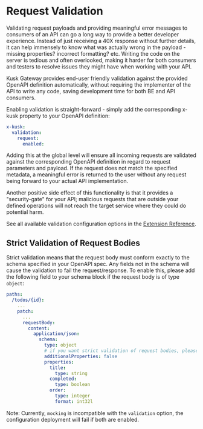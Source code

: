 # Request Validation 

Validating request payloads and providing meaningful error messages to consumers of an API can go a long way to provide
a better developer experience. Instead of just receiving a 40X response without further details, it can help immensely 
to know what was actually wrong in the payload - missing properties? incorrect formatting? etc. Writing the code on the server is tedious and often overlooked, making it harder for both consumers and testers to resolve issues they might have 
when working with your API.

Kusk Gateway provides end-user friendly validation against the provided OpenAPI definition automatically, without 
requiring the implementer of the API to write any code, saving development time for both BE and API consumers.

Enabling validation is straight-forward - simply add the corresponding x-kusk property to your OpenAPI definition:

```yaml
x-kusk:
  validation:
    request:
      enabled:
```

Adding this at the global level will ensure all incoming requests are validated against the corresponding OpenAPI definition
in regard to request parameters and payload. If the request does not match the specified metadata, a meaningful error is returned to the user without any request being forward to your actual API implementation.

Another positive side effect of this functionality is that it provides a "security-gate" for your API; malicious requests
that are outside your defined operations will not reach the target service where they could do potential harm.

See all available validation configuration options in the [Extension Reference](../../reference/extension/#validation).

## **Strict Validation of Request Bodies**

Strict validation means that the request body must conform exactly to the schema specified in your OpenAPI spec.
Any fields not in the schema will cause the validation to fail the request/response.
To enable this, please add the following field to your schema block if the request body is of type `object`:

```yaml
paths:
  /todos/{id}:
    ...
    patch:
      ...
      requestBody:
        content:
          application/json:
            schema:
              type: object
              # if you want strict validation of request bodies, please enable this option in your OpenAPI file
              additionalProperties: false
              properties:
                title:
                  type: string
                completed:
                  type: boolean
                order:
                  type: integer
                  format: int32l
```

Note: Currently, `mocking` is incompatible with the `validation` option, the configuration deployment will fail if both are enabled.

